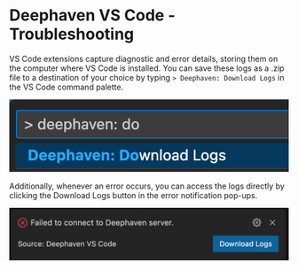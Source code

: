 # Deephaven VS Code - Troubleshooting

VS Code extensions capture diagnostic and error details, storing them on the computer where VS Code is installed. You can save these logs as a .zip file to a destination of your choice by typing `> Deephaven: Download Logs` in the VS Code command palette.

![Download Logs](assets/download-logs.png)

Additionally, whenever an error occurs, you can access the logs directly by clicking the Download Logs button in the error notification pop-ups.

![Error Toast](assets/toast-connection-error.png)